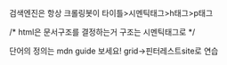 검색엔진은
항상 크롤링봇이
타이틀>시멘틱태그>h태그>p태그

/* html은 문서구조를 결정하는거
구조는 시멘틱태그로 */


단어의 정의는 mdn guide 보세요!
grid->핀터레스트site로 연습